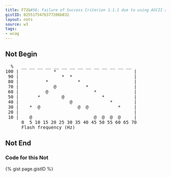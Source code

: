 ```yaml
---
title: F72&#58; Failure of Success Criterion 1.1.1 due to using ASCII art without providing a text alternative
gistID: 02551f547b377206b832
layout: nots
source: w3
tags:
- wcag
---
```


<h2 aria-describedby="{{ page.gistID }}">Not Begin</h2>
<div class="rendered-not">
<pre>
  %   __ __ __ __ __ __ __ __ __ __ __ __ __ __   
100 |             *                             |
 90 |                *  *                       |
 80 |          *           *                    |
 70 |             @           *                 |
 60 |          @                 *              |
 50 |       *        @              *           |
 40 |                   @              *        |
 30 |    *  @              @  @           *     |
 20 |                                           |
 10 |    @                       @  @  @  @     |
      0  5 10 15 20 25 30 35 40 45 50 55 60 65 70
      Flash frequency (Hz)
</pre>
</div> <!-- rendered-not -->

<h2 aria-describedby="{{ page.gistID }}">Not End</h2>

<h3 aria-describedby="{{ page.gistID }}">Code for this Not</h3>
{% gist page.gistID %}